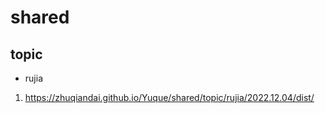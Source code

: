 # shared

## topic

- rujia

1. <https://zhuqiandai.github.io/Yuque/shared/topic/rujia/2022.12.04/dist/>


